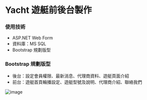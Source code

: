# Yacht 遊艇前後台製作

### 使用技術
- ASP.NET Web Form
- 資料庫：MS SQL
- Bootstrap 規劃版型

### Bootstrap 規劃版型
- 後台：設定會員權限、最新消息、代理商資料、遊艇頁面介紹
- 前台：遊艇首頁輪播設定、遊艇型號及說明、代理商介紹、聯絡我們
   
![image](https://i.imgur.com/ZFUfiOn.jpg)
